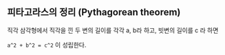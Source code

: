 ## 피타고라스의 정리 (Pythagorean theorem)

직각 삼각형에서 직각을 낀 두 변의 길이를 각각 a, b라 하고, 빗변의 길이를 c 라 하면 

`a^2 + b^2 = c^2` 이 성립한다.
